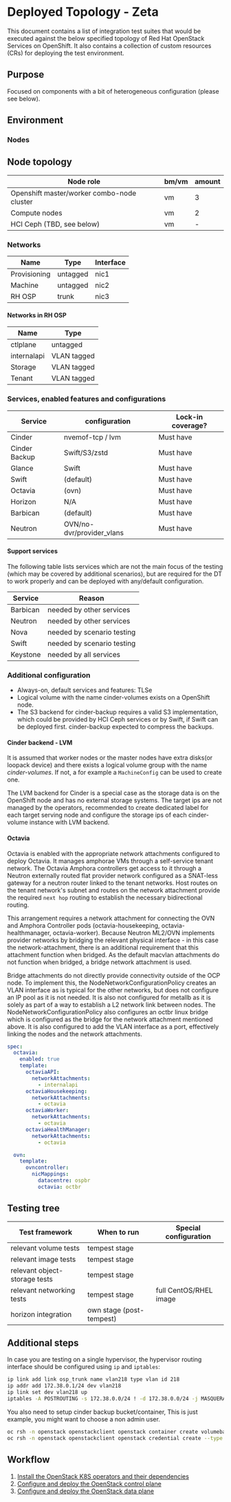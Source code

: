 # Deployed Topology - Zeta

This document contains a list of integration test suites that would be
executed against the below specified topology of Red Hat OpenStack Services
on OpenShift. It also contains a collection of custom resources (CRs) for
deploying the test environment.

## Purpose

Focused on components with a bit of heterogeneous configuration (please see below).

## Environment

### Nodes


## Node topology
| Node role                                        | bm/vm | amount |
| ------------------------------------------------ | ----- | ------ |
| Openshift master/worker combo-node cluster       | vm    | 3      |
| Compute nodes                                    | vm    | 2      |
| HCI Ceph (TBD, see below)                        | vm    | -      |

### Networks

| Name | Type | Interface |
| ---- | ---- | --------- |
| Provisioning | untagged | nic1 |
| Machine | untagged | nic2 |
| RH OSP | trunk | nic3 |

#### Networks in RH OSP

| Name | Type |
| ---- | ---- |
| ctlplane | untagged |
| internalapi | VLAN tagged |
| Storage | VLAN tagged |
| Tenant | VLAN tagged |

### Services, enabled features and configurations

| Service          | configuration             | Lock-in coverage?  |
| ---------------- | ------------------------- | ------------------ |
| Cinder           | nvemof-tcp / lvm          | Must have          |
| Cinder Backup    | Swift/S3/zstd             | Must have          |
| Glance           | Swift                     | Must have          |
| Swift            | (default)                 | Must have          |
| Octavia          | (ovn)                     | Must have          |
| Horizon          | N/A                       | Must have          |
| Barbican         | (default)                 | Must have          |
| Neutron          | OVN/no-dvr/provider_vlans | Must have          |

#### Support services

The following table lists services which are not the main focus of the testing
(which may be covered by additional scenarios), but are required for the DT to
work properly and can be deployed with any/default configuration.

| Service          | Reason                     |
| ---------------- |--------------------------- |
| Barbican         | needed by other services   |
| Neutron          | needed by other services   |
| Nova             | needed by scenario testing |
| Swift            | needed by scenario testing |
| Keystone         | needed by all services     |

### Additional configuration

- Always-on, default services and features: TLSe
- Logical volume with the name cinder-volumes exists on a OpenShift node.
- The S3 backend for cinder-backup requires a valid S3 implementation, which could be provided by HCI Ceph services or by Swift, if Swift can be deployed first.
cinder-backup expected to compress the backups.

#### Cinder backend - LVM

It is assumed that worker nodes or the master nodes have extra disks(or loopack device)
and there exists a logical volume group with the name *cinder-volumes*. If not, a
for example a `MachineConfig` can be used to create one.

The LVM backend for Cinder is a special case as the storage data is on the
OpenShift node and has no external storage systems. The target ips are not managed by
the operators, recommended to create dedicated label for each target serving node
and configure the storage ips of each cinder-volume instance with LVM backend.


#### Octavia

Octavia is enabled with the appropriate network attachments configured to
deploy Octavia. It manages amphorae VMs through a self-service tenant network.
The Octavia Amphora controllers get access to it through a Neutron externally
routed flat provider network configured as a SNAT-less gateway for a neutron
router linked to the tenant networks. Host routes on the tenant network's
subnet and routes on the network attachment provide the required `next hop`
routing to establish the necessary bidirectional routing.

This arrangement requires a network attachment for connecting the OVN and
Amphora Controller pods (octavia-housekeeping, octavia-healthmanager,
octavia-worker). Because Neutron ML2/OVN implements provider networks by
bridging the relevant physical interface - in this case the network-attachment,
there is an additional requirement that this attachment function when
bridged. As the default macvlan attachments do not function when bridged, a
bridge network attachment is used.

Bridge attachments do not directly provide connectivity outside of the OCP
node. To implement this, the NodeNetworkConfigurationPolicy creates an VLAN
interface as is typical for the other networks, but does not configure an IP
pool as it is not needed. It is also not configured for metallb as it is solely
as part of a way to establish a L2 network link between nodes. The
NodeNetworkConfigurationPolicy also configures an octbr linux bridge which is
configured as the bridge for the network attachment mentioned above. It is also
configured to add the VLAN interface as a port, effectively linking the nodes
and the network attachments.

```YAML
spec:
  octavia:
    enabled: true
    template:
      octaviaAPI:
        networkAttachments:
          - internalapi
      octaviaHousekeeping:
        networkAttachments:
          - octavia
      octaviaWorker:
        networkAttachments:
          - octavia
      octaviaHealthManager:
        networkAttachments:
          - octavia

  ovn:
    template:
      ovncontroller:
        nicMappings:
          datacentre: ospbr
          octavia: octbr
```

## Testing tree

| Test framework   | When to run          | Special configuration |
| ---------------- | -------------------- | ----------------------|
| relevant volume tests | tempest stage |           |
| relevant image tests  | tempest stage |           |
| relevant object-storage tests  | tempest stage |           |
| relevant networking tests | tempest stage | full CentOS/RHEL image  |
| horizon integration   | own stage (post-tempest)|           |

## Additional steps

In case you are testing on a single hypervisor,  the hypervisor routing interface should be configured using `ip` and `iptables`:
```bash
ip link add link osp_trunk name vlan218 type vlan id 218
ip addr add 172.38.0.1/24 dev vlan218
ip link set dev vlan218 up
iptables -A POSTROUTING -s 172.38.0.0/24 ! -d 172.38.0.0/24 -j MASQUERADE -t nat
```

You also need to setup cinder backup bucket/container,
This is just example, you might want to choose a non admin user.
```bash
oc rsh -n openstack openstackclient openstack container create volumebackups
oc rsh -n openstack openstackclient openstack credential create --type ec2 --project admin admin '{"access": "example", "secret": "example"}'
```

## Workflow

1. [Install the OpenStack K8S operators and their dependencies](../../common/README.md)
2. [Configure and deploy the OpenStack control plane](control-plane.md)
3. [Configure and deploy the OpenStack data plane](data-plane.md)
